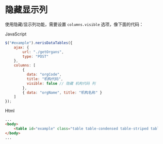 # 隐藏显示列
使用隐藏/显示列功能，需要设置 `columns.visible` 选项，像下面的代码：

JavaScript
```js
$("#example").nerisDataTables({
	ajax: {
		url: "./getOrgans",
		type: "POST"
	},
	columns: [
		{ 
		  data: "orgCode", 
		  title: "机构代码",
		  visible: false // 隐藏 机构代码 列
		},
		{ data: "orgName", title: "机构名称" }
	]
});
```

Html
```html
...
<body>
	<table id="example" class="table table-condensed table-striped table-hover" cellspacing="0" width="100%"></table>
</body>
...
```